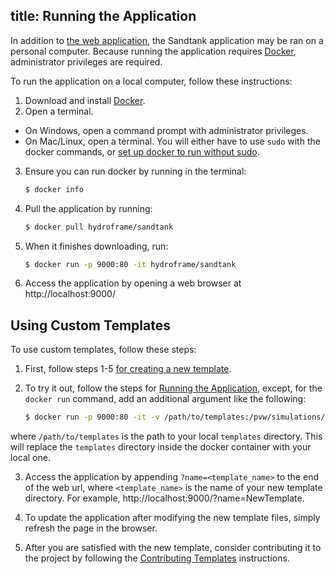 title: Running the Application
---

In addition to [the web application](https://pvw.kitware.com/sandtank/), the Sandtank application may be ran on a personal computer. Because running the application requires [Docker](https://www.docker.com/), administrator privileges are required.

To run the application on a local computer, follow these instructions:

1. Download and install [Docker](https://www.docker.com/).
2. Open a terminal.
  * On Windows, open a command prompt with administrator privileges.
  * On Mac/Linux, open a terminal. You will either have to use `sudo` with the docker commands, or [set up docker to run without sudo](https://docs.docker.com/engine/install/linux-postinstall/#manage-docker-as-a-non-root-user).
3. Ensure you can run docker by running in the terminal:

    ```bash
    $ docker info
    ```

4. Pull the application by running:

    ```bash
    $ docker pull hydroframe/sandtank
    ```

5. When it finishes downloading, run:

    ```bash
    $ docker run -p 9000:80 -it hydroframe/sandtank
    ```

6. Access the application by opening a web browser at http://localhost:9000/

## Using Custom Templates

To use custom templates, follow these steps:

1. First, follow steps 1-5 [for creating a new template](template.html#Steps-for-creating-a-new-template).

2. To try it out, follow the steps for [Running the Application](run_application.html), except, for the `docker run` command, add an additional argument like the following:

    ```bash
    $ docker run -p 9000:80 -it -v /path/to/templates:/pvw/simulations/templates hydroframe/sandtank
    ```

where `/path/to/templates` is the path to your local `templates` directory. This will replace the `templates` directory inside the docker container with your local one.

3. Access the application by appending `?name=<template_name>` to the end of the web url, where `<template_name>` is the name of your new template directory. For example, http://localhost:9000/?name=NewTemplate.

4. To update the application after modifying the new template files, simply refresh the page in the browser.

5. After you are satisfied with the new template, consider contributing it to the project by following the [Contributing Templates](contributing.html#Contributing-Templates) instructions.

